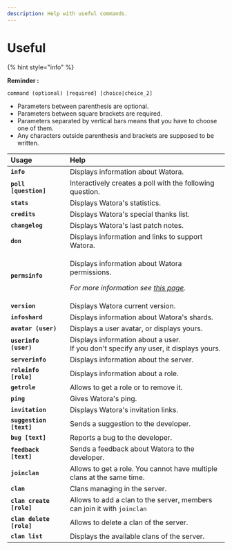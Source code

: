```yaml
---
description: Help with useful commands.
---
```


# Useful

{% hint style="info" %}

**Reminder :**

`command (optional) [required] [choice|choice_2]`

* Parameters between parenthesis are optional.
* Parameters between square brackets are required.
* Parameters separated by vertical bars means that you have to choose one of them. 
* Any characters outside parenthesis and brackets are supposed to be written.

<table>
  <thead>
    <tr>
      <th style="text-align:left">Usage</th>
      <th style="text-align:left">Help</th>
    </tr>
  </thead>
  <tbody>
    <tr>
      <td style="text-align:left"><b><code>info</code></b>
      </td>
      <td style="text-align:left">Displays information about Watora.</td>
    </tr>
    <tr>
      <td style="text-align:left"><b><code>poll [question]</code></b>
      </td>
      <td style="text-align:left">Interactively creates a poll with the following question.</td>
    </tr>
    <tr>
      <td style="text-align:left"><b><code>stats</code></b>
      </td>
      <td style="text-align:left">Displays Watora's statistics.</td>
    </tr>
    <tr>
      <td style="text-align:left"><b><code>credits</code></b>
      </td>
      <td style="text-align:left">Displays Watora's special thanks list.</td>
    </tr>
    <tr>
      <td style="text-align:left"><b><code>changelog</code></b>
      </td>
      <td style="text-align:left">Displays Watora's last patch notes.</td>
    </tr>
    <tr>
      <td style="text-align:left"><b><code>don</code></b>
      </td>
      <td style="text-align:left">Displays information and links to support Watora.</td>
    </tr>
    <tr>
      <td style="text-align:left"><b><code>permsinfo</code></b>
      </td>
      <td style="text-align:left">
        <p>Displays information about Watora permissions.</p>
        <p><em>For more information see</em>  <a href="../configuration/permissions.md"><em>this page</em></a><em>.</em>
        </p>
      </td>
    </tr>
    <tr>
      <td style="text-align:left"><b><code>version</code></b>
      </td>
      <td style="text-align:left">Displays Watora current version.</td>
    </tr>
    <tr>
      <td style="text-align:left"><b><code>infoshard</code></b>
      </td>
      <td style="text-align:left">Displays information about Watora's shards.</td>
    </tr>
    <tr>
      <td style="text-align:left"><b><code>avatar (user)</code></b>
      </td>
      <td style="text-align:left">Displays a user avatar, or displays yours.</td>
    </tr>
    <tr>
      <td style="text-align:left"><b><code>userinfo (user)</code></b>
      </td>
      <td style="text-align:left">Displays information about a user.
        <br />If you don't specify any user, it displays yours.</td>
    </tr>
    <tr>
      <td style="text-align:left"><b><code>serverinfo</code></b>
      </td>
      <td style="text-align:left">Displays information about the server.</td>
    </tr>
    <tr>
      <td style="text-align:left"><b><code>roleinfo [role]</code></b>
      </td>
      <td style="text-align:left">Displays information about a role.</td>
    </tr>
    <tr>
      <td style="text-align:left"><b><code>getrole</code></b>
      </td>
      <td style="text-align:left">Allows to get a role or to remove it.</td>
    </tr>
    <tr>
      <td style="text-align:left"><b><code>ping</code></b>
      </td>
      <td style="text-align:left">Gives Watora's ping.</td>
    </tr>
    <tr>
      <td style="text-align:left"><b><code>invitation</code></b>
      </td>
      <td style="text-align:left">Displays Watora's invitation links.</td>
    </tr>
    <tr>
      <td style="text-align:left"><b><code>suggestion [text]</code></b>
      </td>
      <td style="text-align:left">Sends a suggestion to the developer.</td>
    </tr>
    <tr>
      <td style="text-align:left"><b><code>bug [text]</code></b>
      </td>
      <td style="text-align:left">Reports a bug to the developer.</td>
    </tr>
    <tr>
      <td style="text-align:left"><b><code>feedback [text]</code></b>
      </td>
      <td style="text-align:left">Sends a feedback about Watora to the developer.</td>
    </tr>
    <tr>
      <td style="text-align:left"><b><code>joinclan</code></b>
      </td>
      <td style="text-align:left">Allows to get a role. You cannot have multiple clans at the same time.</td>
    </tr>
    <tr>
      <td style="text-align:left"><b><code>clan</code></b>
      </td>
      <td style="text-align:left">Clans managing in the server.</td>
    </tr>
    <tr>
      <td style="text-align:left"><b><code>clan create [role]</code></b>
      </td>
      <td style="text-align:left">Allows to add a clan to the server, members can join it with <code>joinclan</code>
      </td>
    </tr>
    <tr>
      <td style="text-align:left"><b><code>clan delete [role]</code></b>
      </td>
      <td style="text-align:left">Allows to delete a clan of the server.</td>
    </tr>
    <tr>
      <td style="text-align:left"><b><code>clan list</code></b>
      </td>
      <td style="text-align:left">Displays the available clans of the server.</td>
    </tr>
  </tbody>
</table>